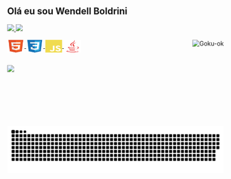 ## Olá eu sou Wendell Boldrini

<div>
  <a href="https://github.com/Wendbsl">
  <img height="180em" src="https://github-readme-stats.vercel.app/api?username=Wendbsl&show_icons=true&theme=algolia&include_all_commits=true&count_private=true"/>
  <img height="180em" src="https://github-readme-stats.vercel.app/api/top-langs/?username=Wendbsl&layout=compact&langs_count=16&theme=algolia"/>
<div>
  
<div style="display: inline_block"><br>
  <img align="center" alt="Wendbsl-HTML" height="30" width="40" src="https://raw.githubusercontent.com/devicons/devicon/master/icons/html5/html5-original.svg">
  <img align="center" alt="Wendbsl-CSS" height="30" width="40" src="https://raw.githubusercontent.com/devicons/devicon/master/icons/css3/css3-original.svg">
  <img align="center" alt="Wendbsl-Js" height="30" width="40" src="https://raw.githubusercontent.com/devicons/devicon/master/icons/javascript/javascript-plain.svg">
  <img align="center" alt="Wendbsl-Java" height="30" width="40" src="https://raw.githubusercontent.com/devicons/devicon/master/icons/java/java-plain.svg">
  <img align="right" alt="Goku-ok" height="200" src="https://media.giphy.com/media/l3978y5HqiEtqupiM/giphy.gif"> 
</div>

##  
  
<div> 
  <a href="https://www.linkedin.com/in/wendellboldrini" target="_blank"><img src="https://img.shields.io/badge/-LinkedIn-%230077B5?style=for-the-badge&logo=linkedin&logoColor=white" target="_blank"></a>
  
  ![Snake animation](https://github.com/Wendbsl/Wendbsl/blob/output/github-contribution-grid-snake.svg)
  
</div>  
  
